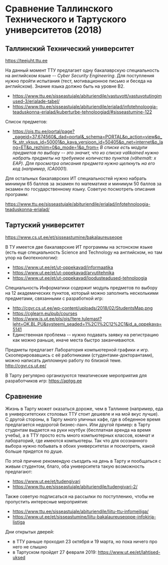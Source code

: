 # Сравнение Таллинского Технического и Тартуского университетов (2018)

## Таллинский Технический университет

https://teejuht.ttu.ee

На данный момент ТТУ предлагает одну бакалаврскую специальность на английском языке -- *Cyber Security Engineering*.
Для поступления нужно пройти испытания (тест, мотивационное письмо и беседа на английском). Знание языка должно быть на уровне B2.
* https://www.ttu.ee/sisseastujale/abituriendile/vastuvott/vastuvotutingimused-3/erialade-tabel/
* https://www.ttu.ee/sisseastujale/abituriendile/erialad/infotehnoloogia-teaduskonna-erialad/kuberturbe-tehnoloogiad/#sisseastumine-122

Список предметов:
* https://ois.ttu.ee/portal/page?_pageid=37,674560&_dad=portal&_schema=PORTAL&p_action=view&p_fk_str_yksus_id=50001&p_kava_versioon_id=50405&p_net=internet&p_lang=ET&p_rezhiim=0&p_mode=1&p_from=
_В списке есть модули предметов по выбору -- это значит, что из списка valikained нужно набрать предметы на требуемое количество пунктов (vähemalt: x EAP). Для просмотра описания предмета нужно щелкнуть на его код (например, ICA0001)._

Для остальных бакалаврских ИТ специальностей нужно набрать минимум 65 баллов за экзамен по математике и минимум 50 баллов за экзамен по государственному языку. Советую посмотреть описания программ:

https://www.ttu.ee/sisseastujale/abituriendile/erialad/infotehnoloogia-teaduskonna-erialad/

## Тартуский университет

https://www.cs.ut.ee/et/sisseastumine/bakalaureuseope

В ТУ имеется две бакалаврские ИТ программы на эстонском языке (есть еще специальность Science and Technology на английском, но там упор на биотехнологии):
* https://www.ut.ee/et/ut-oppekavad/informaatika
* https://www.ut.ee/et/ut-oppekavad/arvutitehnika
* https://www.ut.ee/et/ut-oppekavad/loodusteadused-tehnoloogia

Специальность Информатики содержит модуль предметов по выбору на 12 академических пунктов, который можно заполнить несколькими предметами, связанными с разработкой игр:
* http://cgvr.cs.ut.ee/wp-content/uploads/2018/02/StudentsMap.png
* https://cglearn.eu/pub/courses
* https://www.is.ut.ee/pls/ois/!tere.tulemast?leht=OK.BL.PU&systeemi_seaded=1%2C1%2C12%2C1&id_a_oppekava=5141
* Единственная проблема -- нужно подавать заявку на регистрацию как можно раньше, иначе места быстро заканчиваются.

Предметы предлагает Лаборатория компьютерной графики и игр. Скооперировавшись с её работниками (студентами-докторантами), можно написать дипломную работу по близкой теме.
http://cgvr.cs.ut.ee/

В Тарту регулярно организуются тематические мероприятия для разработчиков игр:
https://aptgg.ee

## Сравнение

Жизнь в Тарту может оказаться дороже, чем в Таллинне (например, еда в университетских столовых ТТУ стоит дешевле и на мой вкус лучше). С другой стороны, в Тарту много уличных кафе, где в обеденное время предлагается недорогой бизнес-ланч. Или другой пример: в Тарту студентам выдается на руки ноутбук (бесплатная аренда на время учебы), а в ТТУ просто есть много компьютерных классов, комнат и лабораторий, где имеются компьютеры. Так что для осознанного выбора нужно побывать в обоих университетах и посмотреть, какой больше придется по душе.

По этой причине рекомендую съездить на день в Тарту и пообщаться с живым студентом, благо, оба университета такую возможность предлагают:
* https://www.ut.ee/et/tudengivari
* https://www.ttu.ee/sisseastujale/abituriendile/tudengivari-2/

Также советую подписаться на рассылки по поступлению, чтобы не пропустить интересные мероприятия:
* https://www.ttu.ee/sisseastujale/abituriendile/liitu-ttu-infomeiliga/
* https://www.ut.ee/et/sisseastumine/liitu-bakalaureuseoppe-infokirja-listiga

Дни открытых дверей:
* в ТТУ раньше проходил 23 октября и 19 марта, но пока ничего про него не слышно
* в Тартуском пройдет 27 февраля 2019:
https://www.ut.ee/et/lahtised-uksed

